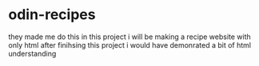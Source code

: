# odin-recipes
they made me do this
in this project i will be making a recipe website with only html after 
finihsing this project i would have demonrated a bit of html understanding
